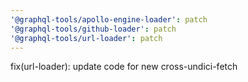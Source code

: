 ```yaml
---
'@graphql-tools/apollo-engine-loader': patch
'@graphql-tools/github-loader': patch
'@graphql-tools/url-loader': patch
---
```


fix(url-loader): update code for new cross-undici-fetch
